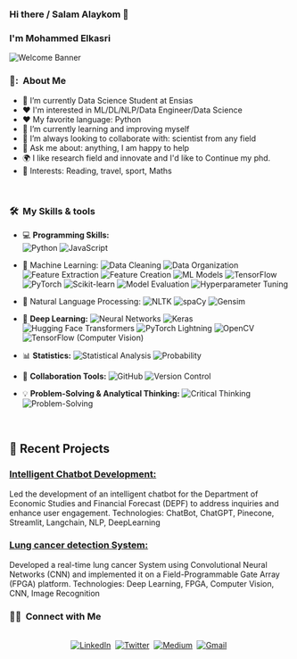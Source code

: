 

### Hi there / Salam Alaykom 👋

### I'm Mohammed Elkasri
![Welcome Banner](banner.gif)



<h3> 👨: &nbsp;About Me </h3>

- 🔭 I’m currently Data Science Student at Ensias
- :heart: I'm interested in ML/DL/NLP/Data Engineer/Data Science
- :heart: My favorite language: Python
- 🌱 I’m currently learning and improving myself
- 👯 I’m always looking to collaborate with: scientist from any field
- 💬 Ask me about: anything, I am happy to help
- 🌍 I like research field and innovate and I'd like to Continue my phd.
- 💜 Interests: Reading, travel, sport, Maths

<br/>

<h3> 🛠 &nbsp;My Skills & tools </h3>

- 💻 **Programming Skills:** <br>
  ![Python](https://img.shields.io/badge/Python-14354C?style=for-the-badge&logo=python&logoColor=white)
  ![JavaScript](https://img.shields.io/badge/JavaScript-323330?style=for-the-badge&logo=javascript&logoColor=F7DF1E)
- 🧠 Machine Learning:
  ![Data Cleaning](https://img.shields.io/badge/Data_Cleaning-333333?style=for-the-badge)
  ![Data Organization](https://img.shields.io/badge/Data_Organization-888888?style=for-the-badge)
  ![Feature Extraction](https://img.shields.io/badge/Feature_Extraction-47A248?style=for-the-badge)
  ![Feature Creation](https://img.shields.io/badge/Feature_Creation-3B5998?style=for-the-badge)
  ![ML Models](https://img.shields.io/badge/ML_Models-409AE1?style=for-the-badge)
  ![TensorFlow](https://img.shields.io/badge/TensorFlow-FF6F00?style=for-the-badge&logo=tensorflow&logoColor=white)
  ![PyTorch](https://img.shields.io/badge/PyTorch-EE4C2C?style=for-the-badge&logo=pytorch&logoColor=white)
  ![Scikit-learn](https://img.shields.io/badge/Scikit_Learn-F7931E?style=for-the-badge&logo=scikit-learn&logoColor=white)
  ![Model Evaluation](https://img.shields.io/badge/Model_Evaluation-757575?style=for-the-badge)
  ![Hyperparameter Tuning](https://img.shields.io/badge/Hyperparameter_Tuning-3488C0?style=for-the-badge)

- 📖 Natural Language Processing:
  ![NLTK](https://img.shields.io/badge/NLTK-333333?style=for-the-badge)
  ![spaCy](https://img.shields.io/badge/spaCy-03AA87?style=for-the-badge)
  ![Gensim](https://img.shields.io/badge/Gensim-40C4FF?style=for-the-badge)

- 🤖 **Deep Learning:**
  ![Neural Networks](https://img.shields.io/badge/Neural_Networks-FF4500?style=for-the-badge)
  ![Keras](https://img.shields.io/badge/Keras-D00000?style=for-the-badge&logo=keras&logoColor=white)
  ![Hugging Face Transformers](https://img.shields.io/badge/Hugging_Face_Transformers-FF3E8D?style=for-the-badge)
  ![PyTorch Lightning](https://img.shields.io/badge/PyTorch_Lightning-792EE5?style=for-the-badge)
  ![OpenCV](https://img.shields.io/badge/OpenCV-5C3EE8?style=for-the-badge)
  ![TensorFlow (Computer Vision)](https://img.shields.io/badge/TensorFlow-FF6F00?style=for-the-badge&logo=tensorflow&logoColor=white)


- 📊 **Statistics:**
  ![Statistical Analysis](https://img.shields.io/badge/Statistical_Analysis-5E8AEE?style=for-the-badge)
  ![Probability](https://img.shields.io/badge/Probability-0C63A6?style=for-the-badge)

- 🤝 **Collaboration Tools:**
  ![GitHub](https://img.shields.io/badge/GitHub-181717?style=for-the-badge)
  ![Version Control](https://img.shields.io/badge/Version_Control-2188FF?style=for-the-badge)

- 💡 **Problem-Solving & Analytical Thinking:**
  ![Critical Thinking](https://img.shields.io/badge/Critical_Thinking-002E5D?style=for-the-badge)
  ![Problem-Solving](https://img.shields.io/badge/Problem_Solving-2674E6?style=for-the-badge)

<br/>

<p>

## 📝 Recent Projects
### [Intelligent Chatbot Development: ](https://depfbot.streamlit.app/)
Led the development of an intelligent chatbot for the Department of Economic Studies and Financial Forecast (DEPF) to address inquiries and enhance user engagement.
Technologies: ChatBot, ChatGPT, Pinecone, Streamlit, Langchain, NLP, DeepLearning

### [Lung cancer detection  System: ](https://drive.google.com/drive/folders/1BcD-HKwqh_f6QdLFjb-OQuJCLeGSirFV?usp=sharing)
Developed a real-time lung cancer System using Convolutional Neural Networks (CNN) and implemented it on a Field-Programmable Gate Array (FPGA) platform.
Technologies: Deep Learning, FPGA, Computer Vision, CNN, Image Recognition





</p>


<h3> 🤝🏻 &nbsp;Connect with Me </h3> 

<p align="center">
<br>
<a href="https://www.linkedin.com/in/mohammed-elkasri/"><img src="https://img.shields.io/badge/linkedin-%230077B5.svg?&style=for-the-badge&logo=linkedin&logoColor=white" alt="LinkedIn" /></a>&nbsp;
<a href="https://twitter.com/DataOnATangent"><img src="https://img.shields.io/badge/Twitter-1DA1F2?style=for-the-badge&logo=twitter&logoColor=white" alt="Twitter" /></a>&nbsp;
<a href="https://dataonatangent.medium.com/"><img src="https://img.shields.io/badge/Medium-12100E?style=for-the-badge&logo=medium&logoColor=white" alt="Medium" /></a>&nbsp;
<a href="mailto:dataonatangent@gmail.com?subject=Hola%20Jiji"><img src="https://img.shields.io/badge/gmail-%23D14836.svg?&style=for-the-badge&logo=gmail&logoColor=white" alt="Gmail"/></a>&nbsp;
<!--<a href="https://mehdi-touil.github.io/"><img alt="Website" src="https://img.shields.io/website?style=for-the-badge&up_message=portfolio&url=https%3A%2F%2Fkkvanonymous.github.io%2F"></a>-->
</p>



<br/> 
<p>




<!--
**Mohammedelka/Mohammedelka** is a ✨ _special_ ✨ repository because its `README.md` (this file) appears on your GitHub profile.

Here are some ideas to get you started:

- 🔭 I’m currently working on ...
- 🌱 I’m currently learning ...
- 👯 I’m looking to collaborate on ...
- 🤔 I’m looking for help with ...
- 💬 Ask me about ...
- 📫 How to reach me: ...
- 😄 Pronouns: ...
- ⚡ Fun fact: ...
-->
